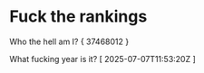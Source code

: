 # Fuck the rankings

Who the hell am I?
{ 37468012 }

What fucking year is it?
[ 2025-07-07T11:53:20Z ]
